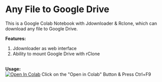 # Any File to Google Drive
This is a Google Colab Notebook with Jdownloader & Rclone, which can download any file to Google Drive. 

<b>Features:</b>
1. Jdownloader as web interface
2. Ability to mount Google Drive with rClone

<br><b>Usage:</b>
<br>
<a href="https://colab.research.google.com/github/cheems/Any-file-to-Google-Drive/blob/master/Any_file_to_Google_Drive.ipynb" target="_parent\"><img src="https://colab.research.google.com/assets/colab-badge.svg" alt="Open In Colab"/></a>
Click on the "Open in Colab" Button & Press Ctrl+F9
